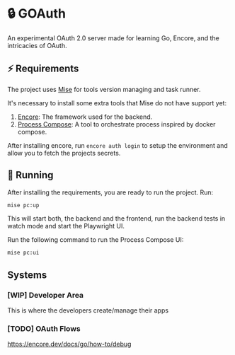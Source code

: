 # 🔒 GOAuth

An experimental OAuth 2.0 server made for learning Go, Encore, and the
intricacies of OAuth.

## ⚡️ Requirements

The project uses [Mise](https://mise.jdx.dev/) for tools version managing and task runner.

It's necessary to install some extra tools that Mise do not have support yet:

1. [Encore](https://encore.dev/go): The framework used for the backend.
2. [Process Compose](https://f1bonacc1.github.io/process-compose/installation/):
   A tool to orchestrate process inspired by docker compose.

After installing encore, run `encore auth login` to setup the environment and
allow you to fetch the projects secrets.

## 🏃 Running

After installing the requirements, you are ready to run the project. Run:

```sh
mise pc:up
```

This will start both, the backend and the frontend, run the backend tests in
watch mode and start the Playwright UI.

Run the following command to run the Process Compose UI:

```sh
mise pc:ui
```

## Systems

### [WIP] Developer Area

This is where the developers create/manage their apps

### [TODO] OAuth Flows

<https://encore.dev/docs/go/how-to/debug>
